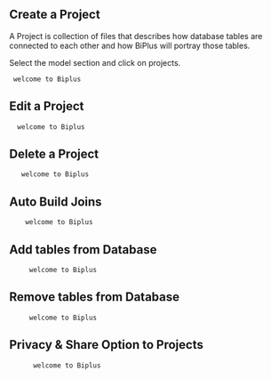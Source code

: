 ## Create a Project
A Project is collection of files that describes how database tables are connected to each other and how BiPlus will portray those tables.

   Select the model section and click on projects.
  
     welcome to Biplus

## Edit a Project

      welcome to Biplus

## Delete a Project

       welcome to Biplus

## Auto Build Joins

        welcome to Biplus

## Add tables from Database

         welcome to Biplus

## Remove tables from Database

         welcome to Biplus

## Privacy & Share Option to Projects
  
          welcome to Biplus
<!--stackedit_data:
eyJoaXN0b3J5IjpbNzI4MjgzMzAwXX0=
-->